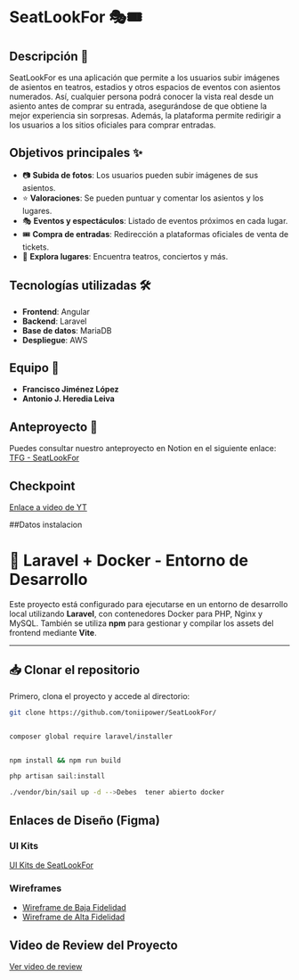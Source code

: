 # SeatLookFor 🎭🎟️

## Descripción 📌

SeatLookFor es una aplicación que permite a los usuarios subir imágenes de asientos en teatros, estadios y otros espacios de eventos con asientos numerados. Así, cualquier persona podrá conocer la vista real desde un asiento antes de comprar su entrada, asegurándose de que obtiene la mejor experiencia sin sorpresas. Además, la plataforma permite redirigir a los usuarios a los sitios oficiales para comprar entradas.

## Objetivos principales ✨

- 📷 **Subida de fotos**: Los usuarios pueden subir imágenes de sus asientos.
- ⭐ **Valoraciones**: Se pueden puntuar y comentar los asientos y los lugares.
- 🎭 **Eventos y espectáculos**: Listado de eventos próximos en cada lugar.
- 🎟️ **Compra de entradas**: Redirección a plataformas oficiales de venta de tickets.
- 📍 **Explora lugares**: Encuentra teatros, conciertos y más.

## Tecnologías utilizadas 🛠️

- **Frontend**: Angular
- **Backend**: Laravel
- **Base de datos**: MariaDB
- **Despliegue**: AWS


## Equipo 👥

- **Francisco Jiménez López**
- **Antonio J. Heredia Leiva**

## Anteproyecto 📄
Puedes consultar nuestro anteproyecto en Notion en el siguiente enlace:
[TFG - SeatLookFor](https://branched-juniper-ded.notion.site/TFG-1b984cda3c97803dbb8dd31a2e6bb895)

## Checkpoint
[Enlace a video de YT](https://www.youtube.com/watch?v=KySzsRHFuxM&ab_channel=AntonioJes%C3%BAsHerediaLeiva)

##Datos instalacion

# 🚀 Laravel + Docker - Entorno de Desarrollo

Este proyecto está configurado para ejecutarse en un entorno de desarrollo local utilizando **Laravel**, con contenedores Docker para PHP, Nginx y MySQL. También se utiliza **npm** para gestionar y compilar los assets del frontend mediante **Vite**.

---

## 📥 Clonar el repositorio

Primero, clona el proyecto y accede al directorio:

```bash
git clone https://github.com/toniipower/SeatLookFor/


composer global require laravel/installer


npm install && npm run build

php artisan sail:install

./vendor/bin/sail up -d -->Debes  tener abierto docker

```

## Enlaces de Diseño (Figma)

### UI Kits
[UI Kits de SeatLookFor](https://www.figma.com/proto/ImMMo3FgZPSp6FfYw4JNMP/SeatLookFor?node-id=3027-141&p=f&t=Kvjn1FSMpw0egeMm-0&scaling=contain&content-scaling=fixed&page-id=0%3A1)

### Wireframes
- [Wireframe de Baja Fidelidad](https://www.figma.com/proto/ImMMo3FgZPSp6FfYw4JNMP/SeatLookFor?node-id=3261-604&p=f&t=Kvjn1FSMpw0egeMm-0&scaling=min-zoom&content-scaling=fixed&page-id=3261%3A594)
- [Wireframe de Alta Fidelidad](https://www.figma.com/proto/ImMMo3FgZPSp6FfYw4JNMP/SeatLookFor?node-id=3261-652&p=f&t=oJVvSz3zhEM0c21j-1&scaling=min-zoom&content-scaling=fixed&page-id=3261%3A595&starting-point-node-id=3261%3A652)

## Video de Review del Proyecto
[Ver video de review](https://youtu.be/nXtgN2nFSh8)
